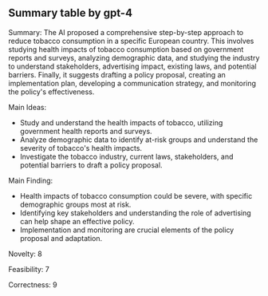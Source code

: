 ## Summary table by gpt-4
Summary: 
The AI proposed a comprehensive step-by-step approach to reduce tobacco consumption in a specific European country. This involves studying health impacts of tobacco consumption based on government reports and surveys, analyzing demographic data, and studying the industry to understand stakeholders, advertising impact, existing laws, and potential barriers. Finally, it suggests drafting a policy proposal, creating an implementation plan, developing a communication strategy, and monitoring the policy's effectiveness.

Main Ideas: 
- Study and understand the health impacts of tobacco, utilizing government health reports and surveys. 
- Analyze demographic data to identify at-risk groups and understand the severity of tobacco's health impacts.
- Investigate the tobacco industry, current laws, stakeholders, and potential barriers to draft a policy proposal.

Main Finding: 
- Health impacts of tobacco consumption could be severe, with specific demographic groups most at risk.
- Identifying key stakeholders and understanding the role of advertising can help shape an effective policy.
- Implementation and monitoring are crucial elements of the policy proposal and adaptation.

Novelty: 
8

Feasibility: 
7

Correctness: 
9